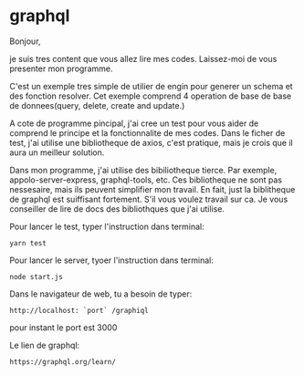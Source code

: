 # graphql

Bonjour,

je suis tres content que vous allez lire mes codes.
Laissez-moi de vous presenter mon programme.

C'est un exemple tres simple de utilier de engin pour generer un schema et des fonction resolver. 
Cet exemple comprend 4 operation de base de base de donnees(query, delete, create and update.)

A cote de programme pincipal, j'ai cree un test pour vous aider de comprend le principe et la fonctionnalite de mes codes. 
Dans le ficher de test, j'ai utilise une bibliotheque de axios, c'est pratique, mais je crois que il aura un meilleur solution.

Dans mon programme, j'ai utilise des bibiliotheque tierce. 
Par exemple, appolo-server-express, graphql-tools, etc. 
Ces bibliotheque ne sont pas nessesaire, mais ils peuvent simplifier mon travail. 
En fait, just la biblitheque de graphql est suiffisant fortement. 
S'il vous voulez travail sur ca. 
Je vous conseiller de lire de docs des bibliothques que j'ai utilise.

Pour lancer le test, typer l'instruction dans terminal:

    yarn test 

Pour lancer le server, tyoer l'instruction dans terminal:

    node start.js   
Dans le navigateur de web, tu a besoin de typer:

    http://localhost: `port` /graphiql
    
pour instant le port est 3000


Le lien de graphql:
    
    https://graphql.org/learn/